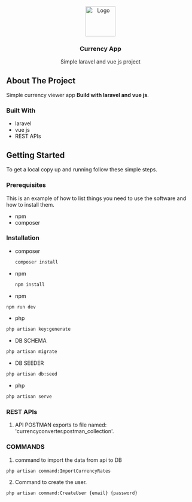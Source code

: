 <!-- PROJECT LOGO -->
<br />
<p align="center">
  <a href="https://github.com/github_username/repo_name">
    <img src="images/logo.png" alt="Logo" width="80" height="80">
  </a>

  <h3 align="center">Currency App</h3>

  <p align="center">
    Simple laravel and vue js project
  </p>
</p>






<!-- ABOUT THE PROJECT -->
## About The Project

Simple currency viewer app
**Build with laravel and vue js**.


### Built With

* laravel
* vue js
* REST APIs



<!-- GETTING STARTED -->
## Getting Started

To get a local copy up and running follow these simple steps.

### Prerequisites

This is an example of how to list things you need to use the software and how to install them.

* npm
* composer

### Installation

* composer
  ```sh
  composer install
  ```

* npm
  ```sh
  npm install
  ```

* npm
```sh
npm run dev
  ```
* php
```sh
php artisan key:generate
  ```
* DB SCHEMA
```sh
php artisan migrate
  ```
* DB SEEDER
```sh
php artisan db:seed
  ```
* php
```sh
php artisan serve
  ```



### REST APIs

1. API POSTMAN exports to file named: 'currencyconverter.postman_collection'.



### COMMANDS
1. command to import the data from api to DB
```sh
php artisan command:ImportCurrencyRates
  ```
2. Command to create the user.
```sh
php artisan command:CreateUser {email} {password}
  ```
